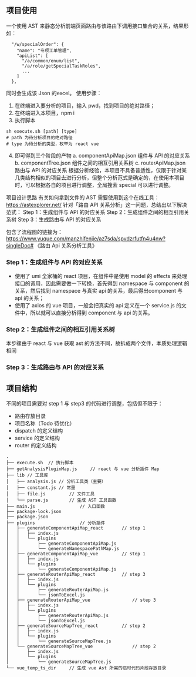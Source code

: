 ## 项目使用
一个使用 AST 来静态分析前端页面路由与该路由下调用接口集合的关系，结果形如：
```
  "/w/specialOrder": {
    "name": "专项工单管理",
    "apiList": [
      "/a/common/enum/list",
      "/a/role/getSpecialTaskRoles",
      ...
    ]
  },
```
同时会生成该 Json 的excel。
使用步骤：
1. 在终端进入要分析的项目，输入 pwd，找到项目的绝对路径；
2. 在终端进入本项目，npm i
3. 执行脚本
```
sh execute.sh [path] [type]
# path 为待分析项目的绝对路径
# type 为待分析的类型，枚举为 react vue
```
4. 即可得到三个阶段的产物
  a. componentApiMap.json	组件与 API 的对应关系
  b. componentTree.json		组件之间的相互引用关系树
  c. routerApiMap.json		路由与 API 的对应关系
根据分析经验，本项目不具备普适性，仅限于针对某几类结构相似的项目去进行分析，但整个分析范式是确定的，在使用本项目时，可以根据各自的项目进行调整，全局搜索 special 可以进行调整。

项目设计思路
有关如何拿到文件的 AST 需要使用到这个在线工具：https://astexplorer.net/
针对「路由 API 关系分析」这一问题，总结出以下解决范式：
Step 1：生成组件与 API 的对应关系
Step 2：生成组件之间的相互引用关系树
Step 3：生成路由与 API 的对应关系

包含了流程图的链接为：https://www.yuque.com/manzhifenjie/az7sda/spvdzrfutfn4u4nw?singleDoc# 《路由 Api 关系分析工具》
### Step 1：生成组件与 API 的对应关系
- 使用了 umi 全家桶的 react 项目，在组件中是使用 model 的 effects 来处理接口的调用，因此需要做一下转换，首先得到 namespace 与 component 的关系，然后找到 namespace 与真实 api 的关系，最后得出component 与 api 的关系；
- 使用了 axios 的 vue 项目，一般会把真实的 api 定义在一个 service.js 的文件中，所以就可以直接分析得到 component 与 api 的关系。

### Step 2：生成组件之间的相互引用关系树
本步骤由于 react 与 vue 获取 ast 的方法不同，故拆成两个文件，本质处理逻辑相同

### Step 3：生成路由与 API 的对应关系


## 项目结构
不同的项目需要对 step 1 与 step3 的代码进行调整，包括但不限于：
- 路由存放目录
- 项目名称（Todo 待优化）
- dispatch 的定义结构
- service 的定义结构
- router 的定义结构
```
.
├── execute.sh	// 执行脚本
├── getAnalysisPluginMap.js		// react 与 vue 分析插件 Map
├── lib	// 工具库
│   ├── analysis.js	// 分析工具类（主要）
│   ├── constant.js	// 常量
│   ├── file.js			// 文件工具
│   └── parse.js		// 生成 AST 工具函数
├── main.js					// 入口函数
├── package-lock.json
├── package.json
├── plugins					// 分析插件
│   ├── generateComponentApiMap_react		// step 1
│   │   ├── index.js
│   │   └── plugins
│   │       ├── generateComponentApiMap.js
│   │       └── generateNamespacePathMap.js
│   ├── generateComponentApiMap_vue			// step 1
│   │   ├── index.js
│   │   └── plugins
│   │       └── generateComponentApiMap.js
│   ├── generateRouterApiMap_react			// step 3
│   │   ├── index.js
│   │   └── plugins
│   │       ├── generateRouterApiMap.js
│   │       └── jsonToExcel.js
│   ├── generateRouterApiMap_vue				// step 3
│   │   ├── index.js
│   │   └── plugins
│   │       ├── generateRouterApiMap.js
│   │       └── jsonToExcel.js
│   ├── generateSourceMapTree_react			// step 2
│   │   ├── index.js
│   │   └── plugins
│   │       └── generateSourceMapTree.js
│   └── generateSourceMapTree_vue				// step 2
│       ├── index.js
│       └── plugins
│           └── generateSourceMapTree.js
└── vue_temp_ts_dir		// 生成 vue Ast 所需的临时代码片段存放目录
```
